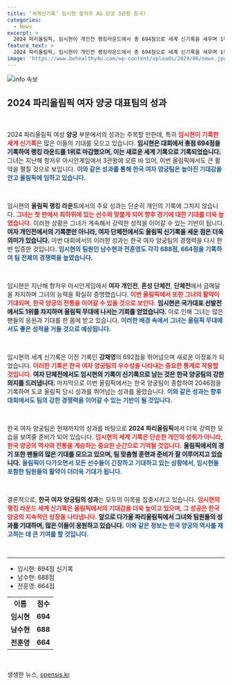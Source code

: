 ```yaml
---
title: ‘세계신기록’ 임시현 항저우 AG 양궁 3관왕 등극!
categories:
  - News
excerpt: >
  2024 파리올림픽, 임시현이 개인전 랭킹라운드에서 총 694점으로 세계 신기록을 세우며 1위에 올라! 단체전에서도 올림픽 신기록으로 1위를 기록, 다관왕 기대감을 높이고 있습니다. 클릭해 자세한 이야기를 만나보세요!
feature_text: >
  2024 파리올림픽, 임시현이 개인전 랭킹라운드에서 총 694점으로 세계 신기록을 세우며 1위에 올라! 단체전에서도 올림픽 신기록으로 1위를 기록, 다관왕 기대감을 높이고 있습니다. 클릭해 자세한 이야기를 만나보세요!
image: 'https://www.behealthy4u.com/wp-content/uploads/2024/06/news.jpg'
---
```


<p><img src="https://www.behealthy4u.com/wp-content/uploads/2024/06/news.jpg" alt="info 속보" /></p>

<h2 data-ke-size="size26">2024 파리올림픽 여자 양궁 대표팀의 성과</h2>

<p data-ke-size="size16">&nbsp;</p>

<p>2024 파리올림픽 여성 <b>양궁</b> 부문에서의 성과는 주목할 만한데, 특히 <b><span style="color: #ee2323;">임시현이 기록한 세계 신기록</span></b>은 많은 이들의 기대를 모으고 있습니다. <b><span style="background-color: #21538527;">임시현은 대회에서 총점 694점을 기록하여 랭킹 라운드를 1위로 마감했으며, 이는 새로운 세계 기록으로 기록되었습니다.</span></b> 그녀는 지난해 항저우 아시안게임에서 3관왕에 오른 바 있어, 이번 올림픽에서도 큰 활약을 펼칠 것으로 보입니다. <b><span style="color: #1a5490;">이와 같은 성과를 통해 한국 여자 양궁팀은 높아진 기대감을 안고 올림픽에 임하고 있습니다.</span></b></p>

<p data-ke-size="size16">&nbsp;</p>

<p>임시현의 <b>올림픽 랭킹 라운드</b>에서의 주요 성과는 단순히 개인의 기록에 그치지 않습니다. <b><span style="color: #ee2323;">그녀는 첫 판에서 최하위에 있는 선수와 맞붙게 되어 향후 경기에 대한 기대를 더욱 높였습니다.</span></b> 이러한 상황은 그녀가 계속해서 강력한 성적을 이어갈 수 있는 기반이 됩니다. <b><span style="background-color: #21538527;">여자 개인전에서의 기록뿐만 아니라, 여자 단체전에서도 올림픽 신기록을 세운 점은 더욱 의미가 있습니다.</span></b> 이번 대회에서의 이러한 성과는 한국 여자 양궁팀의 경쟁력을 다시 한번 입증한 것입니다. <b><span style="color: #1a5490;">임시현의 팀원인 남수현과 전훈영도 각각 688점, 664점을 기록하여 팀 전체의 경쟁력을 높였습니다.</span></b></p>

<p data-ke-size="size16">&nbsp;</p>

<p>임시현은 지난해 항저우 아시안게임에서 <b>여자 개인전</b>, <b>혼성 단체전</b>, <b>단체전</b>에서 금메달을 차지하며 그녀의 능력을 확실히 증명했습니다. <b><span style="color: #ee2323;">이번 올림픽에서 또한 그녀의 활약이 기대되며, 한국 양궁의 전통을 이어갈 수 있을 것으로 보인다.</span></b> <b><span style="background-color: #21538527;">임시현은 국가대표 선발전에서도 1위를 차지하며 올림픽 무대에 나서는 기회를 얻었습니다.</span></b> 이로 인해 그녀는 많은 팬들의 응원과 기대를 한 몸에 받고 있습니다. <b><span style="color: #1a5490;">이러한 배경 속에서 그녀는 올림픽 무대에서도 좋은 성적을 거둘 것으로 예상됩니다.</span></b></p>

<p data-ke-size="size16">&nbsp;</p>

<p>임시현의 세계 신기록은 이전 기록인 <b>강채영</b>의 692점을 뛰어넘으며 새로운 이정표가 되었습니다. <b><span style="color: #ee2323;">이러한 기록은 한국 여자 양궁팀의 우수성을 나타내는 중요한 통계로 작용할 것입니다.</span></b> <b><span style="background-color: #21538527;">여자 단체전에서도 임시현의 기록이 신기록으로 남는 것은 한국 양궁팀의 강한 의지를 드러냅니다.</span></b> 마지막으로 이번 올림픽에서는 한국 양궁팀이 종합하여 2046점을 기록하며 도쿄 올림픽 당시 성과를 뛰어넘는 성과를 올렸습니다. <b><span style="color: #1a5490;">이와 같은 성과는 향후 대회에서도 팀의 강한 경쟁력을 이어갈 수 있는 기반이 될 것입니다.</span></b></p>

<p data-ke-size="size16">&nbsp;</p>

<p>한국 여자 양궁팀은 현재까지의 성과를 바탕으로 <b>2024 파리올림픽</b>에서 더욱 강력한 모습을 보여줄 준비가 되어 있습니다. <b><span style="color: #ee2323;">임시현의 세계 기록은 단순한 개인의 성취가 아니라, 한국 양궁의 역사와 전통을 계승하는 중요한 순간으로 기억될 것입니다.</span></b> <b><span style="background-color: #21538527;">올림픽에서의 경기 또한 팬들의 많은 기대를 모으고 있으며, 팀 맞춤형 훈련과 준비가 잘 이루어지고 있습니다.</span></b> <b><span style="color: #1a5490;">올림픽이 다가오면서 모든 선수들이 긴장하고 기대하고 있는 상황에서, 임시현을 포함한 팀원들의 활약이 더더욱 기대가 됩니다.</span></b></p>

<p data-ke-size="size16">&nbsp;</p>

<p>결론적으로, <b>한국 여자 양궁팀의 성과</b>는 모두의 이목을 집중시키고 있습니다. <b><span style="color: #ee2323;">임시현의 랭킹 라운드 세계 신기록은 올림픽에서의 기대감을 더욱 높이고 있으며, 그 성공은 한국 양궁의 지속적인 성장을 나타냅니다.</span></b> <b><span style="background-color: #21538527;">앞으로 다가올 파리올림픽에서 그녀와 팀원들의 성과를 기대하며, 많은 이들이 응원하고 있습니다.</span></b> <b><span style="color: #1a5490;">이와 같은 정보는 한국 양궁의 역사를 제고하는 데 큰 기여를 할 것입니다.</span></b> </p>

<p data-ke-size="size16">&nbsp;</p>

<hr />

<ul>
    <li>임시현: 694점 신기록</li>
    <li>남수현: 688점</li>
    <li>전훈영: 664점</li>
</ul>

<table>
    <tr>
        <td style="text-align: center; height: 17px;"><b>이름</b></td>
        <td style="text-align: center; height: 17px;"><b>점수</b></td>
    </tr>
    <tr>
        <td style="text-align: center; height: 17px;"><b>임시현</b></td>
        <td style="text-align: center; height: 17px;"><b>694</b></td>
    </tr>
    <tr>
        <td style="text-align: center; height: 17px;"><b>남수현</b></td>
        <td style="text-align: center; height: 17px;"><b>688</b></td>
    </tr>
    <tr>
        <td style="text-align: center; height: 17px;"><b>전훈영</b></td>
        <td style="text-align: center; height: 17px;"><b>664</b></td>
    </tr>
</table> 

<p data-ke-size="size16">&nbsp;</p>
생생한 뉴스, <a href="https://opensis.kr" rel="dofollow">opensis.kr</a>


